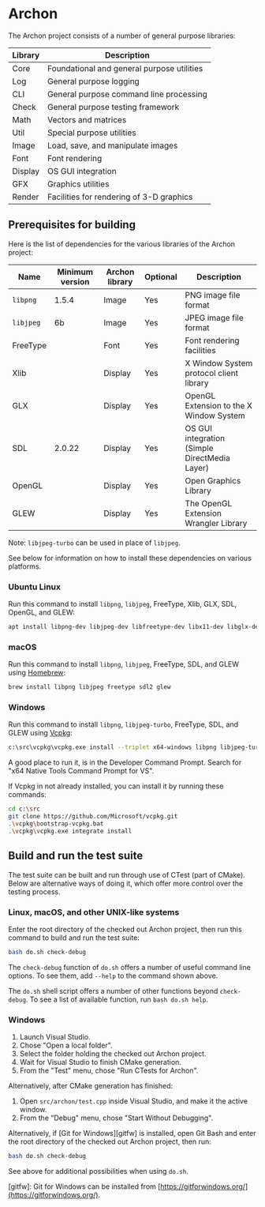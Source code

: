 # Archon

The Archon project consists of a number of general purpose libraries:

  | Library | Description
  |---------|--------------------------------------------
  | Core    | Foundational and general purpose utilities
  | Log     | General purpose logging
  | CLI     | General purpose command line processing
  | Check   | General purpose testing framework
  | Math    | Vectors and matrices
  | Util    | Special purpose utilities
  | Image   | Load, save, and manipulate images
  | Font    | Font rendering
  | Display | OS GUI integration
  | GFX     | Graphics utilities
  | Render  | Facilities for rendering of 3-D graphics


## Prerequisites for building

Here is the list of dependencies for the various libraries of the Archon project:

  | Name      | Minimum version | Archon library | Optional | Description
  |-----------|-----------------|----------------|----------|-----------------------------------------------
  | `libpng`  | 1.5.4           | Image          | Yes      | PNG image file format
  | `libjpeg` | 6b              | Image          | Yes      | JPEG image file format
  | FreeType  |                 | Font           | Yes      | Font rendering facilities
  | Xlib      |                 | Display        | Yes      | X Window System protocol client library
  | GLX       |                 | Display        | Yes      | OpenGL Extension to the X Window System
  | SDL       | 2.0.22          | Display        | Yes      | OS GUI integration (Simple DirectMedia Layer)
  | OpenGL    |                 | Display        | Yes      | Open Graphics Library
  | GLEW      |                 | Display        | Yes      | The OpenGL Extension Wrangler Library

Note: `libjpeg-turbo` can be used in place of `libjpeg`.

See below for information on how to install these dependencies on various platforms.

### Ubuntu Linux

Run this command to install `libpng`, `libjpeg`, FreeType, Xlib, GLX, SDL, OpenGL, and GLEW:

```sh
apt install libpng-dev libjpeg-dev libfreetype-dev libx11-dev libglx-dev libsdl2-dev libgl-dev libglew-dev
```

### macOS

Run this command to install `libpng`, `libjpeg`, FreeType, SDL, and GLEW using
[Homebrew][homebrew]:

```sh
brew install libpng libjpeg freetype sdl2 glew
```

### Windows

Run this command to install `libpng`, `libjpeg-turbo`, FreeType, SDL, and GLEW using
[Vcpkg][vcpkg]:


```sh
c:\src\vcpkg\vcpkg.exe install --triplet x64-windows libpng libjpeg-turbo freetype sdl2 glew
```

A good place to run it, is in the Developer Command Prompt. Search for "x64 Native Tools
Command Prompt for VS".

If Vcpkg in not already installed, you can install it by running these commands:

```sh
cd c:\src
git clone https://github.com/Microsoft/vcpkg.git
.\vcpkg\bootstrap-vcpkg.bat
.\vcpkg\vcpkg.exe integrate install
```

[homebrew]: https://brew.sh/
[vcpkg]: https://github.com/Microsoft/vcpkg


## Build and run the test suite

The test suite can be built and run through use of CTest (part of CMake). Below are
alternative ways of doing it, which offer more control over the testing process.

### Linux, macOS, and other UNIX-like systems

Enter the root directory of the checked out Archon project, then run this command to build
and run the test suite:

```sh
bash do.sh check-debug
```

The `check-debug` function of `do.sh` offers a number of useful command line options. To see
them, add `--help` to the command shown above.

The `do.sh` shell script offers a number of other functions beyond `check-debug`. To see a
list of available function, run `bash do.sh help`.

### Windows

1. Launch Visual Studio.
2. Chose "Open a local folder".
3. Select the folder holding the checked out Archon project.
4. Wait for Visual Studio to finish CMake generation.
5. From the "Test" menu, chose "Run CTests for Archon".

Alternatively, after CMake generation has finished:
1. Open `src/archon/test.cpp` inside Visual Studio, and make it the active window.
2. From the "Debug" menu, chose "Start Without Debugging".

Alternatively, if [Git for Windows][gitfw] is installed, open Git Bash and enter the root
directory of the checked out Archon project, then run:

```sh
bash do.sh check-debug
```

See above for additional possibilities when using `do.sh`.

[gitfw]: Git for Windows can be installed from [https://gitforwindows.org/](https://gitforwindows.org/).
